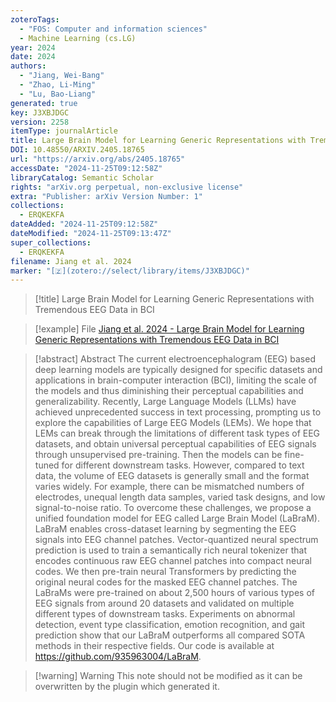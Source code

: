 ```yaml
---
zoteroTags:
  - "FOS: Computer and information sciences"
  - Machine Learning (cs.LG)
year: 2024
date: 2024
authors:
  - "Jiang, Wei-Bang"
  - "Zhao, Li-Ming"
  - "Lu, Bao-Liang"
generated: true
key: J3XBJDGC
version: 2258
itemType: journalArticle
title: Large Brain Model for Learning Generic Representations with Tremendous EEG Data in BCI
DOI: 10.48550/ARXIV.2405.18765
url: "https://arxiv.org/abs/2405.18765"
accessDate: "2024-11-25T09:12:58Z"
libraryCatalog: Semantic Scholar
rights: "arXiv.org perpetual, non-exclusive license"
extra: "Publisher: arXiv Version Number: 1"
collections:
  - ERQKEKFA
dateAdded: "2024-11-25T09:12:58Z"
dateModified: "2024-11-25T09:13:47Z"
super_collections:
  - ERQKEKFA
filename: Jiang et al. 2024
marker: "[🇿](zotero://select/library/items/J3XBJDGC)"
---
```


> [!title] Large Brain Model for Learning Generic Representations with Tremendous EEG Data in BCI

> [!example] File
> [Jiang et al. 2024 - Large Brain Model for Learning Generic Representations with Tremendous EEG Data in BCI](/Papers/PDFs/Jiang%20et%20al.%202024%20-%20Large%20Brain%20Model%20for%20Learning%20Generic%20Representations%20with%20Tremendous%20EEG%20Data%20in%20BCI.pdf)

> [!abstract] Abstract
> The current electroencephalogram (EEG) based deep learning models are typically designed for specific datasets and applications in brain-computer interaction (BCI), limiting the scale of the models and thus diminishing their perceptual capabilities and generalizability. Recently, Large Language Models (LLMs) have achieved unprecedented success in text processing, prompting us to explore the capabilities of Large EEG Models (LEMs). We hope that LEMs can break through the limitations of different task types of EEG datasets, and obtain universal perceptual capabilities of EEG signals through unsupervised pre-training. Then the models can be fine-tuned for different downstream tasks. However, compared to text data, the volume of EEG datasets is generally small and the format varies widely. For example, there can be mismatched numbers of electrodes, unequal length data samples, varied task designs, and low signal-to-noise ratio. To overcome these challenges, we propose a unified foundation model for EEG called Large Brain Model (LaBraM). LaBraM enables cross-dataset learning by segmenting the EEG signals into EEG channel patches. Vector-quantized neural spectrum prediction is used to train a semantically rich neural tokenizer that encodes continuous raw EEG channel patches into compact neural codes. We then pre-train neural Transformers by predicting the original neural codes for the masked EEG channel patches. The LaBraMs were pre-trained on about 2,500 hours of various types of EEG signals from around 20 datasets and validated on multiple different types of downstream tasks. Experiments on abnormal detection, event type classification, emotion recognition, and gait prediction show that our LaBraM outperforms all compared SOTA methods in their respective fields. Our code is available at https://github.com/935963004/LaBraM.

>[!warning] Warning
> This note should not be modified as it can be overwritten by the plugin which generated it.

